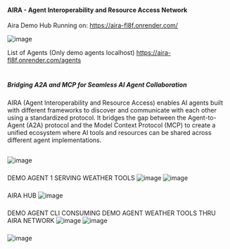 ####    AIRA - Agent Interoperability and Resource Access Network

Aira Demo Hub Running on: https://aira-fl8f.onrender.com/

![image](https://github.com/user-attachments/assets/6ac008af-539a-477e-a7b0-49ab2d47752b)
 
List of Agents (Only demo agents localhost) 
https://aira-fl8f.onrender.com/agents 
#
#####  Bridging A2A and MCP for Seamless AI Agent Collaboration
AIRA (Agent Interoperability and Resource Access) enables AI agents built with different frameworks to discover and communicate with each other using a standardized protocol. It bridges the gap between the Agent-to-Agent (A2A) protocol and the Model Context Protocol (MCP) to create a unified ecosystem where AI tools and resources can be shared across different agent implementations.
##
![image](https://github.com/user-attachments/assets/63cb4a3f-1e32-49a7-b460-758b63216533)
###
DEMO AGENT 1 SERVING WEATHER TOOLS 
![image](https://github.com/user-attachments/assets/80960622-fab9-45fd-a32d-e75e48230393)
![image](https://github.com/user-attachments/assets/808f317c-ce3b-47db-845a-ccd4b1172971)

###
###
AIRA HUB 
![image](https://github.com/user-attachments/assets/2d527e4f-a379-46ef-9a28-7d3e46cd4c95)
###
DEMO AGENT CLI CONSUMING DEMO AGENT WEATHER TOOLS THRU AIRA NETWORK
![image](https://github.com/user-attachments/assets/f372fe11-26f0-44a2-8483-da96749e42ed)
![image](https://github.com/user-attachments/assets/9b4d7adf-0390-4c00-be9d-adf0cf95d166)



###


![image](https://github.com/user-attachments/assets/9086584f-fcf2-4478-b2c9-8df2b5965ce8)
